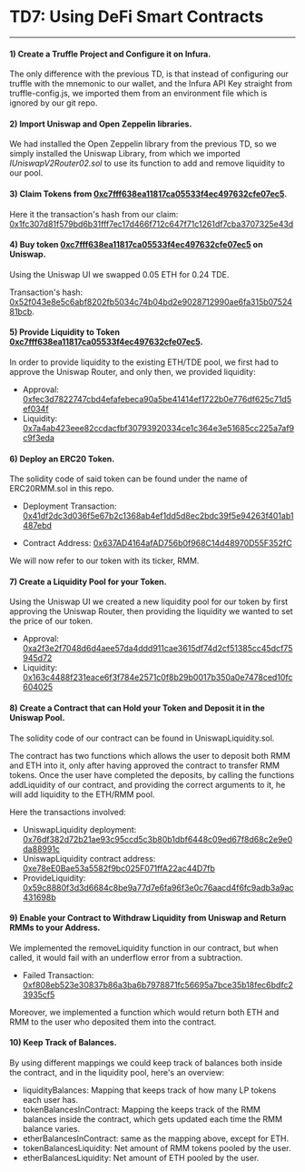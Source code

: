 # TD7: Using DeFi Smart Contracts

---

#### 1) Create a Truffle Project and Configure it on Infura.

The only difference with the previous TD, is that instead of configuring our truffle with the mnemonic to our wallet, and the Infura API Key straight from truffle-config.js, we imported them from an environment file which is ignored by our git repo.

#### 2) Import Uniswap and Open Zeppelin libraries.

We had installed the Open Zeppelin library from the previous TD, so we simply installed the Uniswap Library, from which we imported *IUniswapV2Router02.sol* to use its function to add and remove liquidity to our pool.

#### 3) Claim Tokens from [0xc7fff638ea11817ca05533f4ec497632cfe07ec5](https://rinkeby.etherscan.io/token/0xc7fff638ea11817ca05533f4ec497632cfe07ec5).

Here it the transaction's hash from our claim: [0x1fc307d81f579bd6b31fff7ec17d466f712c647f71c1261df7cba3707325e43d](https://rinkeby.etherscan.io/tx/0x1fc307d81f579bd6b31fff7ec17d466f712c647f71c1261df7cba3707325e43d)

#### 4) Buy token [0xc7fff638ea11817ca05533f4ec497632cfe07ec5](https://rinkeby.etherscan.io/token/0xc7fff638ea11817ca05533f4ec497632cfe07ec5) on Uniswap.

Using the Uniswap UI we swapped 0.05 ETH for 0.24 TDE.

Transaction's hash: [0x52f043e8e5c6abf8202fb5034c74b04bd2e9028712990ae6fa315b0752481bcb](https://rinkeby.etherscan.io/tx/0x52f043e8e5c6abf8202fb5034c74b04bd2e9028712990ae6fa315b0752481bcb).

#### 5) Provide Liquidity to Token [0xc7fff638ea11817ca05533f4ec497632cfe07ec5](https://rinkeby.etherscan.io/token/0xc7fff638ea11817ca05533f4ec497632cfe07ec5).

In order to provide liquidity to the existing ETH/TDE pool, we first had to approve the Uniswap Router, and only then, we provided liquidity:

+ Approval: [0xfec3d7822747cbd4efafebeca90a5be41414ef1722b0e776df625c71d5ef034f](https://rinkeby.etherscan.io/tx/0xfec3d7822747cbd4efafebeca90a5be41414ef1722b0e776df625c71d5ef034f)
+ Liquidity: [0x7a4ab423eee82ccdacfbf30793920334ce1c364e3e51685cc225a7af9c9f3eda](https://rinkeby.etherscan.io/tx/0x7a4ab423eee82ccdacfbf30793920334ce1c364e3e51685cc225a7af9c9f3eda)

#### 6) Deploy an ERC20 Token.

The solidity code of said token can be found under the name of ERC20RMM.sol in this repo.  

+ Deployment Transaction: [0x41df2dc3d036f5e67b2c1368ab4ef1dd5d8ec2bdc39f5e94263f401ab1487ebd](https://rinkeby.etherscan.io/tx/0x41df2dc3d036f5e67b2c1368ab4ef1dd5d8ec2bdc39f5e94263f401ab1487ebd)

+ Contract Address: [0x637AD4164afAD756b0f968C14d48970D55F352fC](https://rinkeby.etherscan.io/address/0x637AD4164afAD756b0f968C14d48970D55F352fC)

We will now refer to our token with its ticker, RMM.

#### 7) Create a Liquidity Pool for your Token.

Using the Uniswap UI we created a new liquidity pool for our token by first approving the Uniswap Router, then providing the liquidity we wanted to set the price of our token.

+ Approval: [0xa2f3e2f7048d6d4aee57da4ddd911cae3615df74d2cf51385cc45dcf75945d72](https://rinkeby.etherscan.io/tx/0xa2f3e2f7048d6d4aee57da4ddd911cae3615df74d2cf51385cc45dcf75945d72)
+ Liquidity: [0x163c4488f231eace6f3f784e2571c0f8b29b0017b350a0e7478ced10fc604025](https://rinkeby.etherscan.io/tx/0x163c4488f231eace6f3f784e2571c0f8b29b0017b350a0e7478ced10fc604025)

#### 8) Create a Contract that can Hold your Token and Deposit it in the Uniswap Pool.

The solidity code of our contract can be found in UniswapLiquidity.sol.

The contract has two functions which allows the user to deposit both RMM and ETH into it, only after having approved the contract to transfer RMM tokens. Once the user have completed the deposits, by calling the functions addLiquidity of our contract, and providing the correct arguments to it, he will add liquidity to the ETH/RMM pool. 

Here the transactions involved:

+ UniswapLiquidity deployment: [0x76df382d72b21ae93c95ccd5c3b80b1dbf6448c09ed67f8d68c2e9e0da88991c](https://rinkeby.etherscan.io/tx/0x76df382d72b21ae93c95ccd5c3b80b1dbf6448c09ed67f8d68c2e9e0da88991c)
+ UniswapLiquidity contract address: [0xe78eE0Bae53a5582f9bc025F071ffA22ac44D7fb](https://rinkeby.etherscan.io/address/0xe78ee0bae53a5582f9bc025f071ffa22ac44d7fb)
+ ProvideLiquidity: [0x59c8880f3d3d6684c8be9a77d7e6fa96f3e0c76aacd4f6fc9adb3a9ac431698b](https://rinkeby.etherscan.io/tx/0x59c8880f3d3d6684c8be9a77d7e6fa96f3e0c76aacd4f6fc9adb3a9ac431698b)

#### 9) Enable your Contract to Withdraw Liquidity from Uniswap and Return RMMs to your Address.

We implemented the removeLiquidity function in our contract, but when called, it would fail with an underflow error from a subtraction.

+ Failed Transaction: [0xf808eb523e30837b86a3ba6b7978871fc56695a7bce35b18fec6bdfc23935cf5](https://rinkeby.etherscan.io/tx/0xf808eb523e30837b86a3ba6b7978871fc56695a7bce35b18fec6bdfc23935cf5)

Moreover, we implemented a function which would return both ETH and RMM to the user who deposited them into the contract.

#### 10) Keep Track of Balances.

By using different mappings we could keep track of balances both inside the contract, and in the liquidity pool, here's an overview:

+ liquidityBalances: Mapping that keeps track of how many LP tokens each user has.
+ tokenBalancesInContract: Mapping the keeps track of the RMM balances inside the contract, which gets updated each time the RMM balance varies.
+ etherBalancesInContract: same as the mapping above, except for ETH.
+ tokenBalancesLiquidity: Net amount of RMM tokens pooled by the user.
+ etherBalancesLiquidity: Net amount of ETH pooled by the user.